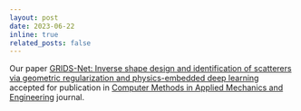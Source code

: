 ```yaml
---
layout: post
date: 2023-06-22 
inline: true
related_posts: false
---
```


Our paper [GRIDS-Net: Inverse shape design and identification of scatterers via geometric regularization and physics-embedded deep learning](https://www.sciencedirect.com/science/article/abs/pii/S0045782523002918) accepted for publication in [Computer Methods in Applied Mechanics and Engineering](https://www.sciencedirect.com/journal/computer-methods-in-applied-mechanics-and-engineering) journal.
